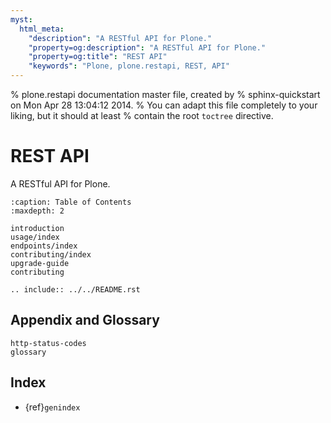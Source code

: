 ```yaml
---
myst:
  html_meta:
    "description": "A RESTful API for Plone."
    "property=og:description": "A RESTful API for Plone."
    "property=og:title": "REST API"
    "keywords": "Plone, plone.restapi, REST, API"
---
```


% plone.restapi documentation master file, created by
% sphinx-quickstart on Mon Apr 28 13:04:12 2014.
% You can adapt this file completely to your liking, but it should at least
% contain the root `toctree` directive.

# REST API

A RESTful API for Plone.

```{toctree}
:caption: Table of Contents
:maxdepth: 2

introduction
usage/index
endpoints/index
contributing/index
upgrade-guide
contributing
```

```{eval-rst}
.. include:: ../../README.rst
```


## Appendix and Glossary

```{toctree}
http-status-codes
glossary
```


## Index

- {ref}`genindex`
